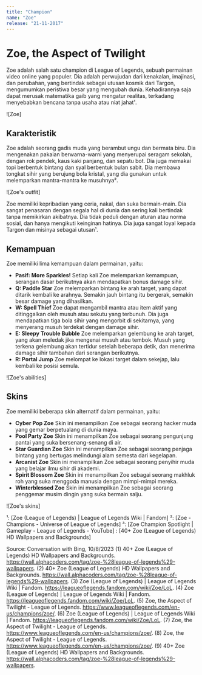 ```yaml
---
title: "Champion"
name: "Zoe"
release: "21-11-2017"
---
```


# Zoe, the Aspect of Twilight

Zoe adalah salah satu champion di League of Legends, sebuah permainan video online yang populer. Dia adalah perwujudan dari kenakalan, imajinasi, dan perubahan, yang bertindak sebagai utusan kosmik dari Targon, mengumumkan peristiwa besar yang mengubah dunia. Kehadirannya saja dapat merusak matematika gaib yang mengatur realitas, terkadang menyebabkan bencana tanpa usaha atau niat jahat¹.

![Zoe]

## Karakteristik

Zoe adalah seorang gadis muda yang berambut ungu dan bermata biru. Dia mengenakan pakaian berwarna-warni yang menyerupai seragam sekolah, dengan rok pendek, kaus kaki panjang, dan sepatu bot. Dia juga memakai topi berbentuk bintang dan syal berbentuk bulan sabit. Dia membawa tongkat sihir yang berujung bola kristal, yang dia gunakan untuk melemparkan mantra-mantra ke musuhnya².

![Zoe's outfit]

Zoe memiliki kepribadian yang ceria, nakal, dan suka bermain-main. Dia sangat penasaran dengan segala hal di dunia dan sering kali bertindak tanpa memikirkan akibatnya. Dia tidak peduli dengan aturan atau norma sosial, dan hanya mengikuti keinginan hatinya. Dia juga sangat loyal kepada Targon dan misinya sebagai utusan¹.

## Kemampuan

Zoe memiliki lima kemampuan dalam permainan, yaitu:

- **Pasif: More Sparkles!** Setiap kali Zoe melemparkan kemampuan, serangan dasar berikutnya akan mendapatkan bonus damage sihir.
- **Q: Paddle Star** Zoe melemparkan bintang ke arah target, yang dapat ditarik kembali ke arahnya. Semakin jauh bintang itu bergerak, semakin besar damage yang dihasilkan.
- **W: Spell Thief** Zoe dapat mengambil mantra atau item aktif yang ditinggalkan oleh musuh atau sekutu yang terbunuh. Dia juga mendapatkan tiga bola sihir yang mengorbit di sekitarnya, yang menyerang musuh terdekat dengan damage sihir.
- **E: Sleepy Trouble Bubble** Zoe melemparkan gelembung ke arah target, yang akan meledak jika mengenai musuh atau tembok. Musuh yang terkena gelembung akan tertidur setelah beberapa detik, dan menerima damage sihir tambahan dari serangan berikutnya.
- **R: Portal Jump** Zoe melompat ke lokasi target dalam sekejap, lalu kembali ke posisi semula.

![Zoe's abilities]

## Skins

Zoe memiliki beberapa skin alternatif dalam permainan, yaitu:

- **Cyber Pop Zoe** Skin ini menampilkan Zoe sebagai seorang hacker muda yang gemar berpetualang di dunia maya.
- **Pool Party Zoe** Skin ini menampilkan Zoe sebagai seorang pengunjung pantai yang suka bersenang-senang di air.
- **Star Guardian Zoe** Skin ini menampilkan Zoe sebagai seorang penjaga bintang yang bertugas melindungi alam semesta dari kegelapan.
- **Arcanist Zoe** Skin ini menampilkan Zoe sebagai seorang penyihir muda yang belajar ilmu sihir di akademi.
- **Spirit Blossom Zoe** Skin ini menampilkan Zoe sebagai seorang makhluk roh yang suka menggoda manusia dengan mimpi-mimpi mereka.
- **Winterblessed Zoe** Skin ini menampilkan Zoe sebagai seorang penggemar musim dingin yang suka bermain salju.

![Zoe's skins]

¹: [Zoe (League of Legends) | League of Legends Wiki | Fandom]
²: [Zoe - Champions - Universe of League of Legends]
³: [Zoe Champion Spotlight | Gameplay - League of Legends - YouTube]
: [40+ Zoe (League of Legends) HD Wallpapers and Backgrounds]

Source: Conversation with Bing, 10/8/2023
(1) 40+ Zoe (League of Legends) HD Wallpapers and Backgrounds. https://wall.alphacoders.com/tag/zoe-%28league-of-legends%29-wallpapers.
(2) 40+ Zoe (League of Legends) HD Wallpapers and Backgrounds. https://wall.alphacoders.com/tag/zoe-%28league-of-legends%29-wallpapers.
(3) Zoe (League of Legends) | League of Legends Wiki | Fandom. https://leagueoflegends.fandom.com/wiki/Zoe/LoL.
(4) Zoe (League of Legends) | League of Legends Wiki | Fandom. https://leagueoflegends.fandom.com/wiki/Zoe/LoL.
(5) Zoe, the Aspect of Twilight - League of Legends. https://www.leagueoflegends.com/en-us/champions/zoe/.
(6) Zoe (League of Legends) | League of Legends Wiki | Fandom. https://leagueoflegends.fandom.com/wiki/Zoe/LoL.
(7) Zoe, the Aspect of Twilight - League of Legends. https://www.leagueoflegends.com/en-us/champions/zoe/.
(8) Zoe, the Aspect of Twilight - League of Legends. https://www.leagueoflegends.com/en-us/champions/zoe/.
(9) 40+ Zoe (League of Legends) HD Wallpapers and
Backgrounds.
https://wall.alphacoders.com/tag/zoe-%28league-of-legends%29-wallpapers.
